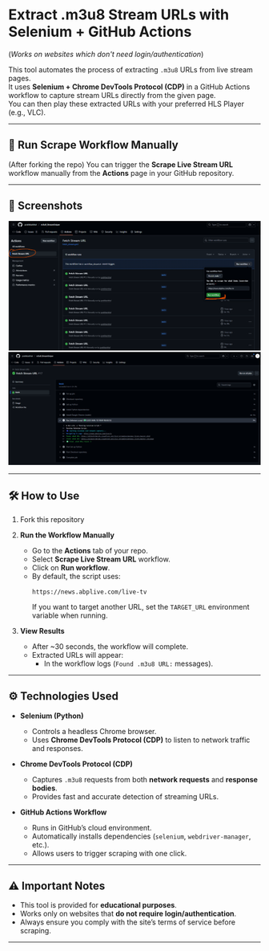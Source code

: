 # Extract .m3u8 Stream URLs with Selenium + GitHub Actions  
(*Works on websites which don't need login/authentication*)  

This tool automates the process of extracting `.m3u8` URLs from live stream pages.  
It uses **Selenium + Chrome DevTools Protocol (CDP)** in a GitHub Actions workflow to capture stream URLs directly from the given page.  
You can then play these extracted URLs with your preferred HLS Player (e.g., VLC).  

---

## 🚀 Run Scrape Workflow Manually  

(After forking the repo) You can trigger the **Scrape Live Stream URL** workflow manually from the **Actions** page in your GitHub repository.

---

## 📸 Screenshots  

![Workflow Run Example](navigate.png)  
![Extracted Output Example](output.png)  

---

## 🛠️ How to Use  
1. Fork this repository
   
2. **Run the Workflow Manually**  
   - Go to the **Actions** tab of your repo.  
   - Select **Scrape Live Stream URL** workflow.  
   - Click on **Run workflow**.  
   - By default, the script uses:  
     ```
     https://news.abplive.com/live-tv
     ```  
     If you want to target another URL, set the `TARGET_URL` environment variable when running.  

3. **View Results**  
   - After ~30 seconds, the workflow will complete.  
   - Extracted URLs will appear:  
     - In the workflow logs (`Found .m3u8 URL:` messages).  


---

## ⚙️ Technologies Used  

- **Selenium (Python)**  
  - Controls a headless Chrome browser.  
  - Uses **Chrome DevTools Protocol (CDP)** to listen to network traffic and responses.  

- **Chrome DevTools Protocol (CDP)**  
  - Captures `.m3u8` requests from both **network requests** and **response bodies**.  
  - Provides fast and accurate detection of streaming URLs.  

- **GitHub Actions Workflow**  
  - Runs in GitHub’s cloud environment.  
  - Automatically installs dependencies (`selenium`, `webdriver-manager`, etc.).  
  - Allows users to trigger scraping with one click.  

---

## ⚠️ Important Notes  

- This tool is provided for **educational purposes**.  
- Works only on websites that **do not require login/authentication**.  
- Always ensure you comply with the site’s terms of service before scraping.  

---
